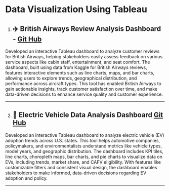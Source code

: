 # Data Visualization Using Tableau

1. ## ✈️ British Airways Review Analysis Dashboard - [Git Hub](https://github.com/abijithpandath/Projects/tree/main/Tableau%20Dash%20Board%20For%20British%20Airways%20Review%20Analysis)

Developed an interactive Tableau dashboard to analyze customer reviews for British Airways, helping stakeholders easily assess feedback on various service aspects like cabin staff, entertainment, and seat comfort. The dashboard, built using  data from Kaggle for British Airways reviews, features interactive elements such as line charts, maps, and bar charts, allowing users to explore trends, geographical distribution, and performance across aircraft types. This tool has enabled British Airways to gain actionable insights, track customer satisfaction over time, and make data-driven decisions to enhance service quality and customer experience.<br>

---

2. ## 🚗 Electric Vehicle Data Analysis Dashboard [Git Hub](https://github.com/abijithpandath/Projects/tree/main/Tableau%20Dashboard%20For%20E%20V%20Analysis)

Developed an interactive Tableau dashboard to analyze electric vehicle (EV) adoption trends across U.S. states. This tool helps automotive companies, policymakers, and environmentalists understand metrics like vehicle types, model years, and geographic distribution. The dashboard includes KPI tiles, line charts, choropleth maps, bar charts, and pie charts to visualize data on EVs, including trends, market share, and CAFV eligibility. With features like customizable filters and consistent visual design, the dashboard enables stakeholders to make informed, data-driven decisions regarding EV adoption and policy.<br>

--- 
